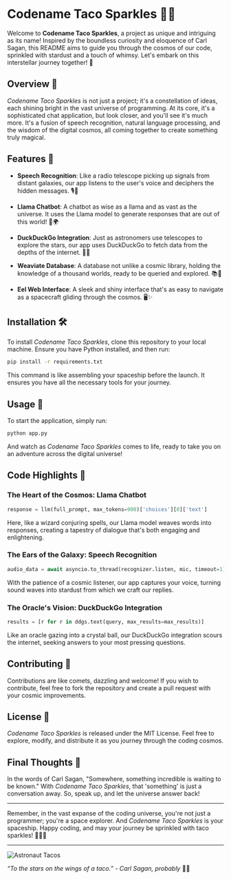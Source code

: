 # Codename Taco Sparkles 🌮✨

Welcome to **Codename Taco Sparkles**, a project as unique and intriguing as its name! Inspired by the boundless curiosity and eloquence of Carl Sagan, this README aims to guide you through the cosmos of our code, sprinkled with stardust and a touch of whimsy. Let's embark on this interstellar journey together! 🚀

## Overview 🌌

_Codename Taco Sparkles_ is not just a project; it's a constellation of ideas, each shining bright in the vast universe of programming. At its core, it's a sophisticated chat application, but look closer, and you'll see it's much more. It's a fusion of speech recognition, natural language processing, and the wisdom of the digital cosmos, all coming together to create something truly magical.

## Features 🌟

- **Speech Recognition**: Like a radio telescope picking up signals from distant galaxies, our app listens to the user's voice and deciphers the hidden messages. 🎙️🌠

- **Llama Chatbot**: A chatbot as wise as a llama and as vast as the universe. It uses the Llama model to generate responses that are out of this world! 🦙🌍

- **DuckDuckGo Integration**: Just as astronomers use telescopes to explore the stars, our app uses DuckDuckGo to fetch data from the depths of the internet. 🦆🔭

- **Weaviate Database**: A database not unlike a cosmic library, holding the knowledge of a thousand worlds, ready to be queried and explored. 📚🌌

- **Eel Web Interface**: A sleek and shiny interface that's as easy to navigate as a spacecraft gliding through the cosmos. 🖥️✨

## Installation 🛠️

To install _Codename Taco Sparkles_, clone this repository to your local machine. Ensure you have Python installed, and then run:

```bash
pip install -r requirements.txt
```

This command is like assembling your spaceship before the launch. It ensures you have all the necessary tools for your journey.

## Usage 🚀

To start the application, simply run:

```bash
python app.py
```

And watch as _Codename Taco Sparkles_ comes to life, ready to take you on an adventure across the digital universe!

## Code Highlights 🌈

### The Heart of the Cosmos: Llama Chatbot

```python
response = llm(full_prompt, max_tokens=900)['choices'][0]['text']
```

Here, like a wizard conjuring spells, our Llama model weaves words into responses, creating a tapestry of dialogue that's both engaging and enlightening.

### The Ears of the Galaxy: Speech Recognition

```python
audio_data = await asyncio.to_thread(recognizer.listen, mic, timeout=1)
```

With the patience of a cosmic listener, our app captures your voice, turning sound waves into stardust from which we craft our replies.

### The Oracle's Vision: DuckDuckGo Integration

```python
results = [r for r in ddgs.text(query, max_results=max_results)]
```

Like an oracle gazing into a crystal ball, our DuckDuckGo integration scours the internet, seeking answers to your most pressing questions.

## Contributing 🤝

Contributions are like comets, dazzling and welcome! If you wish to contribute, feel free to fork the repository and create a pull request with your cosmic improvements.

## License 📜

_Codename Taco Sparkles_ is released under the MIT License. Feel free to explore, modify, and distribute it as you journey through the coding cosmos.

## Final Thoughts 💭

In the words of Carl Sagan, "Somewhere, something incredible is waiting to be known." With _Codename Taco Sparkles_, that 'something' is just a conversation away. So, speak up, and let the universe answer back!

---

Remember, in the vast expanse of the coding universe, you're not just a programmer; you're a space explorer. And _Codename Taco Sparkles_ is your spaceship. Happy coding, and may your journey be sprinkled with taco sparkles! 🌮✨🚀

---

![Astronaut Tacos](https://example.com/astronaut_tacos_meme.jpg)

*“To the stars on the wings of a taco.” - Carl Sagan, probably* 🌮🌠
